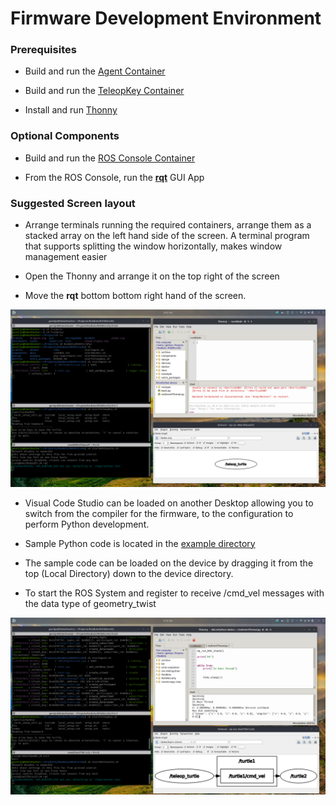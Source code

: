 
# Firmware Development Environment

### Prerequisites  
- Build and run the [Agent Container](../containerSupport/containerROSAgent.md)

- Build and run the [TeleopKey Container](../containerSupport/containerTeleopKey.md)

- Install and run [Thonny](https://thonny.org/)

### Optional Components
- Build and run the [ROS Console Container](../containerSupport/containerROSConsole.md)

- From the ROS Console, run the [**rqt**](https://wiki.ros.org/rqt) GUI App

### Suggested Screen layout
- Arrange terminals running the required containers, arrange them as a stacked array on the left hand side of the screen. A terminal program that supports splitting the window horizontally, makes window management easier

- Open the Thonny and arrange it on the top right of the screen

- Move the  **rqt** bottom bottom right hand of the screen.

![Screen shot before running](../images/startup.png)

- Visual Code Studio can be loaded on another Desktop allowing you to switch from the compiler for the firmware, to the configuration to perform Python development.

- Sample Python code is located in the [example directory](../../example)

- The sample code can be loaded on the device by dragging it from the top (Local Directory) down to the device directory.
  
- To start the ROS System and register to receive /cmd_vel messages with the data type of geometry_twist 


![Screen shot before running](../images/running.png)